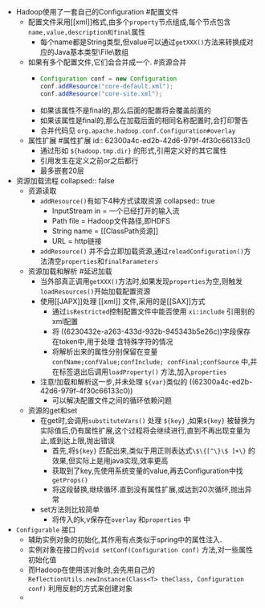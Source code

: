 - Hadoop使用了一套自己的Configuration #配置文件
	- 配置文件采用[[xml]]格式,由多个`property`节点组成,每个节点包含 `name,value,description和final`属性
		- 每个name都是String类型,但value可以通过`getXXX()`方法来转换成对应的Java基本类型\File\数组
	- 如果有多个配置文件,它们会合并成一个. #资源合并
		- ```java
		  Configuration conf = new Configuration
		  conf.addResource("core-default.xml");
		  conf.addResource("core-site.xml");
		  ```
		- 如果该属性不是final的,那么后面的配置将会覆盖前面的
		- 如果该属性是final的,那么在加载后面的相同名称配置时,会打印警告
		- 合并代码见 `org.apache.hadoop.conf.Configuration#overlay`
	- 属性扩展 #属性扩展
	  id:: 62300a4c-ed2b-42d6-979f-4f30c66133c0
		- 通过形如 `${hadoop.tmp.dir}` 的形式,引用定义好的其它属性
		- 引用发生在定义之前or之后都行
		- 最多嵌套20层
- 资源加载流程
  collapsed:: false
	- 资源读取
		- `addResource()`有如下4种方式读取资源
		  collapsed:: true
			- InputStream in = 一个已经打开的输入流
			- Path file = Hadoop文件路径,即HDFS
			- String name = [[ClassPath资源]]
			- URL = http链接
		- `addResource()` 并不会立即加载资源,通过`reloadConfiguration()`方法清空`properties`和`finalParameters`
	- 资源加载和解析 #延迟加载
		- 当外部真正调用`getXXX()`方法时,如果发现`properties`为空,则触发`loadResources()`开始加载配置资源
		- 使用[[JAPX]]处理 [[xml]] 文件,采用的是[[SAX]]方式
			- 通过`isRestricted`控制配置文件中能否使用 `xi:include` 引用别的xml配置
			- 将 ((6230432e-a263-433d-932b-945343b5e26c))字段保存在token中,用于处理 含特殊字符的情况
			- 将解析出来的属性分别保留在变量 `confName;confValue;confInclude; confFinal;confSource` 中,并在标签退出后调用`loadProperty()` 方法,加入`properties`
		- 注意!加载和解析这一步,并未处理 `${var}`类似的 ((62300a4c-ed2b-42d6-979f-4f30c66133c0))
			- 可以解决配置文件之间的循环依赖问题
	- 资源的get和set
		- 在get时,会调用`substituteVars()` 处理 `${key}` ,如果`${key}` 被替换为实际值后,仍有属性扩展,这个过程将会继续进行,直到不再出现变量为止,或到达上限,抛出错误
			- 首先,将`${key}` 匹配出来,类似于用正则表达式`\$\{[^\}\$ ]+\}` 的效果,但实际上是用java实现,效率更高
			- 获取到了key,先使用系统变量的value,再去Configuration中找`getProps()`
			- 将这段替换,继续循环.直到没有属性扩展,或达到20次循环,抛出异常
		- set方法则比较简单
			- 将传入的k,v保存在`overlay` 和`properties` 中
- `Configurable` 接口
	- 辅助实例对象的初始化,其作用有点类似于spring中的属性注入.
	- 实例对象在接口的`void setConf(Configuration conf)` 方法,对一些属性初始化值
	- 而Hadoop在使用该对象时,会先用自己的`ReflectionUtils.newInstance(Class<T> theClass, Configuration conf)` 利用反射的方式来创建对象
	-